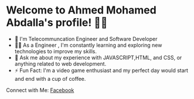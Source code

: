 # Welcome to Ahmed Mohamed Abdalla's profile! 👋🏼

- 🏢 I'm Telecommuncation Engineer and Software Developer 
- 👨‍💻 As a Engineer , I'm constantly learning and exploring new technologies to improve my skills.
- 💬 Ask me about my experience with JAVASCRIPT,HTML, and CSS, or anything related to web development.
- ⚡ Fun Fact: I'm a video game enthusiast and my perfect day would start and end with a cup of coffee.
  
Connect with Me:
[Facebook](https://www.facebook.com/ahmed.abbdalla)
